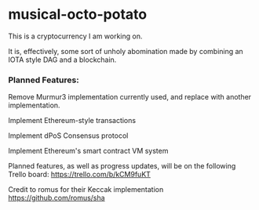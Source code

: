 # musical-octo-potato #

This is a cryptocurrency I am working on. 

It is, effectively, some sort of unholy abomination made by combining an IOTA style DAG and a blockchain.


### Planned Features: ###

Remove Murmur3 implementation currently used, and replace with another implementation.

Implement Ethereum-style transactions

Implement dPoS Consensus protocol

Implement Ethereum's smart contract VM system

Planned features, as well as progress updates, will be on the following Trello board:
https://trello.com/b/kCM9fuKT


Credit to romus for their Keccak implementation https://github.com/romus/sha
